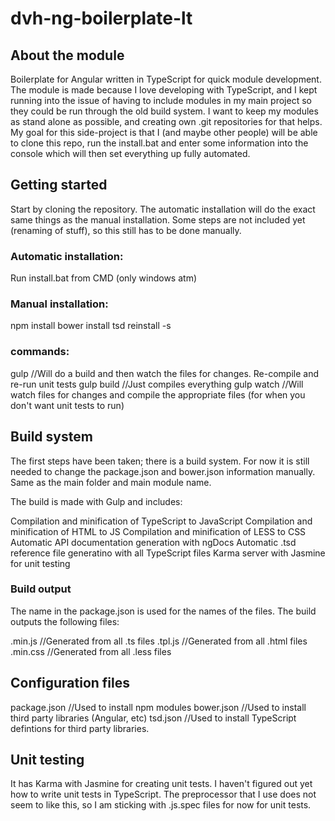 # dvh-ng-boilerplate-lt

## About the module
Boilerplate for Angular written in TypeScript for quick module development. The module is made because I
love developing with TypeScript, and I kept running into the issue of having to include modules in my main project
so they could be run through the old build system. I want to keep my modules as stand alone as possible, and creating 
own .git repositories for that helps. My goal for this side-project is that I (and maybe other people) will be able
to clone this repo, run the install.bat and enter some information into the console which will then set everything up 
fully automated. 

## Getting started
Start by cloning the repository. The automatic installation will do the exact same things as the manual installation.
Some steps are not included yet (renaming of stuff), so this still has to be done manually.

### Automatic installation:

Run install.bat from CMD (only windows atm)

### Manual installation:

npm install
bower install
tsd reinstall -s

### commands:

gulp        //Will do a build and then watch the files for changes. Re-compile and re-run unit tests
gulp build  //Just compiles everything
gulp watch  //Will watch files for changes and compile the appropriate files (for when you don't want unit tests to run)

## Build system

The first steps have been taken; there is a build system. For now it is still needed to change the package.json and bower.json
information manually. Same as the main folder and main module name.

The build is made with Gulp and includes:

Compilation and minification of TypeScript to JavaScript
Compilation and minification of HTML to JS
Compilation and minification of LESS to CSS
Automatic API documentation generation with ngDocs
Automatic .tsd reference file generatino with all TypeScript files
Karma server with Jasmine for unit testing

### Build output

The name in the package.json is used for the names of the files. The build outputs the following files:

<name>.min.js   //Generated from all .ts files
<name>.tpl.js   //Generated from all .html files
<name>.min.css  //Generated from all .less files

## Configuration files

package.json   //Used to install npm modules
bower.json     //Used to install third party libraries (Angular, etc)
tsd.json       //Used to install TypeScript defintions for third party libraries.

## Unit testing
It has Karma with Jasmine for creating unit tests. I haven't figured out yet how to write unit tests in TypeScript.
The preprocessor that I use does not seem to like this, so I am sticking with .js.spec files for now for unit tests.
